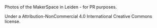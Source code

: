 Photos of the MakerSpace in Leiden - for PR purposes.

Under  a Attribution-NonCommercial 4.0 International Creative Commons license.
